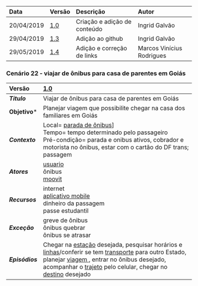 |Data|Versão|Descrição|Autor|
|:---|:---|:---|:---|
|20/04/2019|[1.0](https://github.com/Andre-Eduardo/2019.1-Requisitos-Moovit/tree/master/cenarios/versao%20cenarios%201.0)|Criação e adição de conteúdo|Ingrid Galvão|
|29/04/2019|[1.3](https://github.com/Andre-Eduardo/2019.1-Requisitos-Moovit/tree/master/cenarios/versao%20cenarios%201.3)|Adição ao github|Ingrid Galvão|
|29/05/2019|[1.4](https://github.com/Andre-Eduardo/2019.1-Requisitos-Moovit/tree/master/cenarios/versao%20cenarios%201.4)|Adição e correção de links |Marcos Vinícius Rodrigues|

### Cenário 22 - viajar de ônibus para casa de parentes em Goiás
|Versão|[1.0](https://github.com/Andre-Eduardo/2019.1-Requisitos-Moovit/tree/master/cenarios/versao%20cenarios%201.0)
|:-|:-|
|***Titulo***|Viajar de ônibus para casa de parentes em Goiás|
|**Objetivo***|Planejar viagem que possibilite chegar na casa dos familiares em Goiás|
|***Contexto***|Local= [parada de ônibus](https://github.com/Andre-Eduardo/2019.1-Requisitos-Moovit/wiki/L42---parada-de-onibus)]<br> Tempo= tempo determinado pelo passageiro<br>Pré-condição= parada e onibus ativos, cobrador e motorista no ônibus, estar com o cartão do DF trans; passagem
|***Atores***|[usuario](https://github.com/Andre-Eduardo/2019.1-Requisitos-Moovit/wiki/L65-Usu%C3%A1rio)<br>ônibus<br>[moovit](https://github.com/Andre-Eduardo/2019.1-Requisitos-Moovit/wiki/L38---moovit)
|***Recursos***|internet<br>[aplicativo mobile](https://github.com/Andre-Eduardo/2019.1-Requisitos-Moovit/wiki/L03---aplica%C3%A7ao-mobile)<br>dinheiro da passagem<br>passe estudantil<br>
|***Exceção***|greve de ônibus<br>ônibus quebrar<br>ônibus se atrasar
|***Episódios***|Chegar na [estação](https://github.com/Andre-Eduardo/2019.1-Requisitos-Moovit/wiki/L18---esta%C3%A7%C3%A3o) desejada, pesquisar horários e [linhas](https://github.com/Andre-Eduardo/2019.1-Requisitos-Moovit/wiki/L30---linhas)/conferir se tem [transporte](https://github.com/Andre-Eduardo/2019.1-Requisitos-Moovit/wiki/L63---transporte) para outro Estado, planejar [viagem ](https://github.com/Andre-Eduardo/2019.1-Requisitos-Moovit/wiki/L67-Viagem), entrar no ônibus desejado, acompanhar o [trajeto](https://github.com/Andre-Eduardo/2019.1-Requisitos-Moovit/wiki/L63-Trajeto) pelo celular, chegar no [destino](https://github.com/Andre-Eduardo/2019.1-Requisitos-Moovit/wiki/L14---destino) desejado